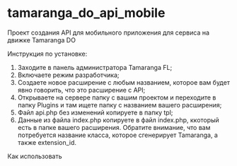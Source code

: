 # tamaranga_do_api_mobile
Проект создания API для мобильного приложения для сервиса на движке Tamaranga DO

Инструкция по установке:
1. Заходите в панель администратора Tamaranga FL;
2. Включаете режим разработчика;
3. Создаете новое расширение с любым названием, которое вам будет явно говорить, что это расширение с API;
4. Открываете на сервере папку с вашим проектом и переходите в папку Plugins и там ищете папку с названием вашего расширения;
5. Файл api.php без изменений копируете в папку tpl;
6. Данные из файла index.php копируете в файл index.php, ккоторый есть в папке вашего расширения. Обратите внимание, что вам потребуется название класса, которое сгенерирует Tamaranga, а также extension_id. 

Как использовать
